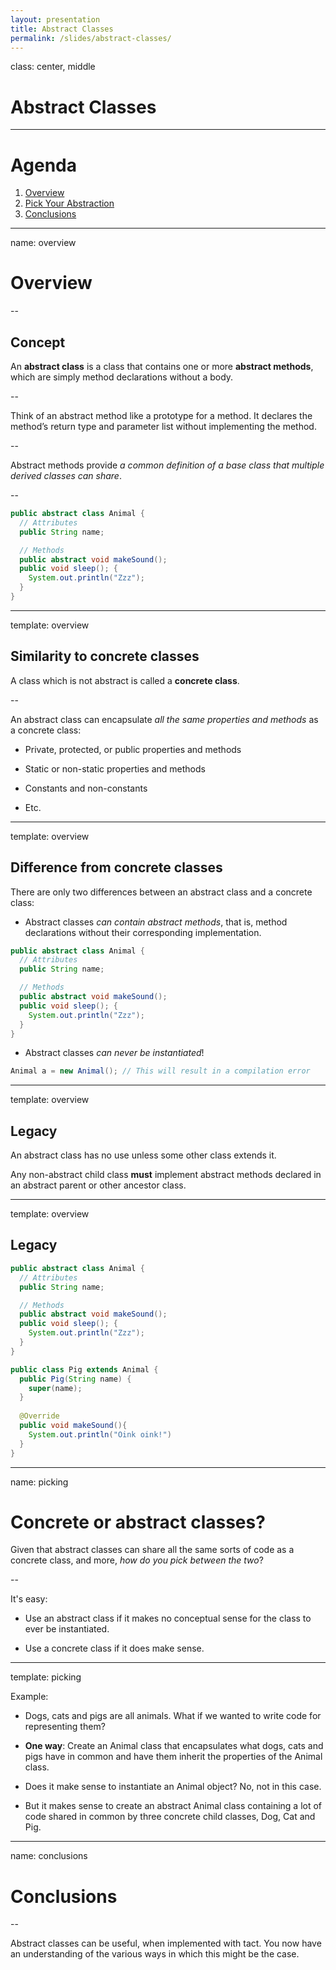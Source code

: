 ```yaml
---
layout: presentation
title: Abstract Classes
permalink: /slides/abstract-classes/
---
```


class: center, middle

# Abstract Classes

---

# Agenda

1. [Overview](#concept)
1. [Pick Your Abstraction](#picking)
1. [Conclusions](#conclusions)

---

name: overview

# Overview

--

## Concept

An **abstract class** is a class that contains one or more **abstract methods**, which are simply method declarations without a body.

--

Think of an abstract method like a prototype for a method. It declares the method’s return type and parameter list without implementing the method.

--

Abstract methods provide _a common definition of a base class that multiple derived classes can share_.

--

```java
public abstract class Animal {
  // Attributes
  public String name;

  // Methods
  public abstract void makeSound();
  public void sleep(); {
    System.out.println("Zzz");
  }
}
```

---

template: overview

## Similarity to concrete classes

A class which is not abstract is called a **concrete class**.

--

An abstract class can encapsulate _all the same properties and methods_ as a concrete class:

- Private, protected, or public properties and methods

- Static or non-static properties and methods

- Constants and non-constants

- Etc.

---

template: overview

## Difference from concrete classes

There are only two differences between an abstract class and a concrete class:

- Abstract classes _can contain abstract methods_, that is, method declarations without their corresponding implementation.

```java
public abstract class Animal {
  // Attributes
  public String name;

  // Methods
  public abstract void makeSound();
  public void sleep(); {
    System.out.println("Zzz");
  }
}
```

- Abstract classes _can never be instantiated_!

```java
Animal a = new Animal(); // This will result in a compilation error
```

---

template: overview

## Legacy

An abstract class has no use unless some other class extends it.

Any non-abstract child class **must** implement abstract methods declared in an abstract parent or other ancestor class.

---

template: overview

## Legacy

```java
public abstract class Animal {
  // Attributes
  public String name;

  // Methods
  public abstract void makeSound();
  public void sleep(); {
    System.out.println("Zzz");
  }
}
```

```java
public class Pig extends Animal {
  public Pig(String name) {
    super(name);
  }
  
  @Override
  public void makeSound(){
    System.out.println("Oink oink!")
  }
}
```

---

name: picking

# Concrete or abstract classes?

Given that abstract classes can share all the same sorts of code as a concrete class, and more, _how do you pick between the two_?

--

It's easy:

- Use an abstract class if it makes no conceptual sense for the class to ever be instantiated.

- Use a concrete class if it does make sense.

---

template: picking

Example:

- Dogs, cats and pigs are all animals. What if we wanted to write code for representing them? 

- **One way**: Create an Animal class that encapsulates what dogs, cats and pigs have in common and have them inherit the properties of the Animal class.

- Does it make sense to instantiate an Animal object? No, not in this case. 

- But it makes sense to create an abstract Animal class containing a lot of code shared in common by three concrete child classes, Dog, Cat and Pig.

---

name: conclusions

# Conclusions

--

Abstract classes can be useful, when implemented with tact. You now have an understanding of the various ways in which this might be the case.
